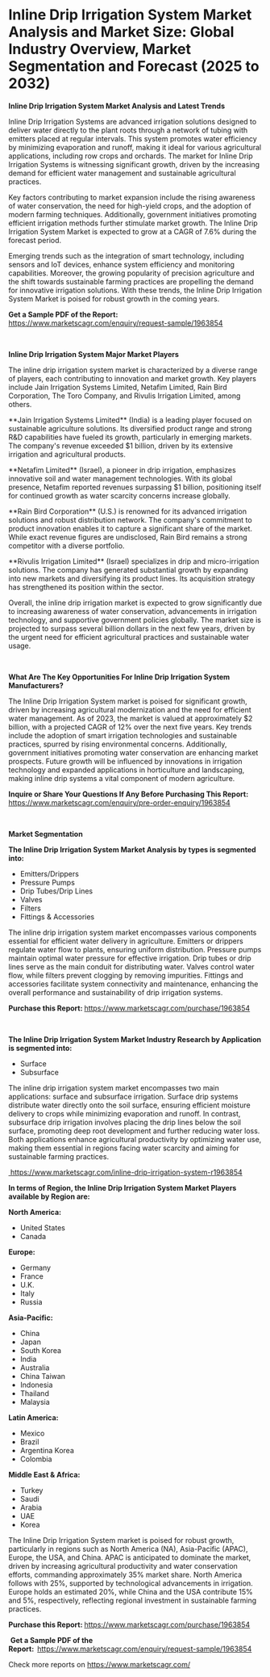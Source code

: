 <p><h1>Inline Drip Irrigation System Market Analysis and Market Size: Global Industry Overview, Market Segmentation and Forecast (2025 to 2032)</h1></p><p><strong>Inline Drip Irrigation System Market Analysis and Latest Trends</strong></p>
<p><p>Inline Drip Irrigation Systems are advanced irrigation solutions designed to deliver water directly to the plant roots through a network of tubing with emitters placed at regular intervals. This system promotes water efficiency by minimizing evaporation and runoff, making it ideal for various agricultural applications, including row crops and orchards. The market for Inline Drip Irrigation Systems is witnessing significant growth, driven by the increasing demand for efficient water management and sustainable agricultural practices.</p><p>Key factors contributing to market expansion include the rising awareness of water conservation, the need for high-yield crops, and the adoption of modern farming techniques. Additionally, government initiatives promoting efficient irrigation methods further stimulate market growth. The Inline Drip Irrigation System Market is expected to grow at a CAGR of 7.6% during the forecast period. </p><p>Emerging trends such as the integration of smart technology, including sensors and IoT devices, enhance system efficiency and monitoring capabilities. Moreover, the growing popularity of precision agriculture and the shift towards sustainable farming practices are propelling the demand for innovative irrigation solutions. With these trends, the Inline Drip Irrigation System Market is poised for robust growth in the coming years.</p></p>
<p><strong>Get a Sample PDF of the Report:&nbsp;</strong> <a href="https://www.marketscagr.com/enquiry/request-sample/1963854?utm_campaign=2446&utm_medium=2&utm_source=Github&utm_content=ia&utm_term=20022025&utm_id=inline-drip-irrigation-system">https://www.marketscagr.com/enquiry/request-sample/1963854</a></p>
<p>&nbsp;</p>
<p><strong>Inline Drip Irrigation System Major Market Players</strong></p>
<p><p>The inline drip irrigation system market is characterized by a diverse range of players, each contributing to innovation and market growth. Key players include Jain Irrigation Systems Limited, Netafim Limited, Rain Bird Corporation, The Toro Company, and Rivulis Irrigation Limited, among others.</p><p>**Jain Irrigation Systems Limited** (India) is a leading player focused on sustainable agriculture solutions. Its diversified product range and strong R&D capabilities have fueled its growth, particularly in emerging markets. The company's revenue exceeded $1 billion, driven by its extensive irrigation and agricultural products.</p><p>**Netafim Limited** (Israel), a pioneer in drip irrigation, emphasizes innovative soil and water management technologies. With its global presence, Netafim reported revenues surpassing $1 billion, positioning itself for continued growth as water scarcity concerns increase globally.</p><p>**Rain Bird Corporation** (U.S.) is renowned for its advanced irrigation solutions and robust distribution network. The company's commitment to product innovation enables it to capture a significant share of the market. While exact revenue figures are undisclosed, Rain Bird remains a strong competitor with a diverse portfolio.</p><p>**Rivulis Irrigation Limited** (Israel) specializes in drip and micro-irrigation solutions. The company has generated substantial growth by expanding into new markets and diversifying its product lines. Its acquisition strategy has strengthened its position within the sector.</p><p>Overall, the inline drip irrigation market is expected to grow significantly due to increasing awareness of water conservation, advancements in irrigation technology, and supportive government policies globally. The market size is projected to surpass several billion dollars in the next few years, driven by the urgent need for efficient agricultural practices and sustainable water usage.</p></p>
<p>&nbsp;</p>
<p><strong>What Are The Key Opportunities For Inline Drip Irrigation System Manufacturers?</strong></p>
<p><p>The Inline Drip Irrigation System market is poised for significant growth, driven by increasing agricultural modernization and the need for efficient water management. As of 2023, the market is valued at approximately $2 billion, with a projected CAGR of 12% over the next five years. Key trends include the adoption of smart irrigation technologies and sustainable practices, spurred by rising environmental concerns. Additionally, government initiatives promoting water conservation are enhancing market prospects. Future growth will be influenced by innovations in irrigation technology and expanded applications in horticulture and landscaping, making inline drip systems a vital component of modern agriculture.</p></p>
<p><strong>Inquire or Share Your Questions If Any Before Purchasing This Report:</strong> <a href="https://www.marketscagr.com/enquiry/pre-order-enquiry/1963854?utm_campaign=2446&utm_medium=2&utm_source=Github&utm_content=ia&utm_term=20022025&utm_id=inline-drip-irrigation-system">https://www.marketscagr.com/enquiry/pre-order-enquiry/1963854</a></p>
<p>&nbsp;</p>
<p><strong>Market Segmentation</strong></p>
<p><strong>The Inline Drip Irrigation System Market Analysis by types is segmented into:</strong></p>
<p><ul><li>Emitters/Drippers</li><li>Pressure Pumps</li><li>Drip Tubes/Drip Lines</li><li>Valves</li><li>Filters</li><li>Fittings & Accessories</li></ul></p>
<p><p>The inline drip irrigation system market encompasses various components essential for efficient water delivery in agriculture. Emitters or drippers regulate water flow to plants, ensuring uniform distribution. Pressure pumps maintain optimal water pressure for effective irrigation. Drip tubes or drip lines serve as the main conduit for distributing water. Valves control water flow, while filters prevent clogging by removing impurities. Fittings and accessories facilitate system connectivity and maintenance, enhancing the overall performance and sustainability of drip irrigation systems.</p></p>
<p><strong>Purchase this Report:&nbsp;</strong><a href="https://www.marketscagr.com/purchase/1963854?utm_campaign=2446&utm_medium=2&utm_source=Github&utm_content=ia&utm_term=20022025&utm_id=inline-drip-irrigation-system">https://www.marketscagr.com/purchase/1963854</a></p>
<p>&nbsp;</p>
<p><strong>The Inline Drip Irrigation System Market Industry Research by Application is segmented into:</strong></p>
<p><ul><li>Surface</li><li>Subsurface</li></ul></p>
<p><p>The inline drip irrigation system market encompasses two main applications: surface and subsurface irrigation. Surface drip systems distribute water directly onto the soil surface, ensuring efficient moisture delivery to crops while minimizing evaporation and runoff. In contrast, subsurface drip irrigation involves placing the drip lines below the soil surface, promoting deep root development and further reducing water loss. Both applications enhance agricultural productivity by optimizing water use, making them essential in regions facing water scarcity and aiming for sustainable farming practices.</p></p>
<p><a href="https://www.marketscagr.com/inline-drip-irrigation-system-r1963854?utm_campaign=2446&utm_medium=2&utm_source=Github&utm_content=ia&utm_term=20022025&utm_id=inline-drip-irrigation-system">&nbsp;https://www.marketscagr.com/inline-drip-irrigation-system-r1963854</a></p>
<p><strong>In terms of Region, the Inline Drip Irrigation System Market Players available by Region are:</strong></p>
<p>
    <p> <strong> North America: </strong>
        <ul>
            <li>United States</li>
            <li>Canada</li>
        </ul>
        </p> 
    <p> <strong> Europe: </strong>
        <ul>
            <li>Germany</li>
            <li>France</li>
            <li>U.K.</li>
            <li>Italy</li>
            <li>Russia</li>
        </ul>
        </p> 
    <p> <strong> Asia-Pacific: </strong>
        <ul>
            <li>China</li>
            <li>Japan</li>
            <li>South Korea</li>
            <li>India</li>
            <li>Australia</li>
            <li>China Taiwan</li>
            <li>Indonesia</li>
            <li>Thailand</li>
            <li>Malaysia</li>
        </ul>
        </p> 
    <p> <strong> Latin America: </strong>
        <ul>
            <li>Mexico</li>
            <li>Brazil</li>
            <li>Argentina Korea</li>
            <li>Colombia</li>
        </ul>
        </p> 
    <p> <strong> Middle East & Africa: </strong>
        <ul>
            <li>Turkey</li>
            <li>Saudi</li>
            <li>Arabia</li>
            <li>UAE</li>
            <li>Korea</li>
        </ul>
    </p>
    </p>
<p><p>The Inline Drip Irrigation System market is poised for robust growth, particularly in regions such as North America (NA), Asia-Pacific (APAC), Europe, the USA, and China. APAC is anticipated to dominate the market, driven by increasing agricultural productivity and water conservation efforts, commanding approximately 35% market share. North America follows with 25%, supported by technological advancements in irrigation. Europe holds an estimated 20%, while China and the USA contribute 15% and 5%, respectively, reflecting regional investment in sustainable farming practices.</p></p>
<p><strong>Purchase this Report: </strong><a href="https://www.marketscagr.com/purchase/1963854?utm_campaign=2446&utm_medium=2&utm_source=Github&utm_content=ia&utm_term=20022025&utm_id=inline-drip-irrigation-system">https://www.marketscagr.com/purchase/1963854</a></p>
<p>&nbsp;<strong>Get a Sample PDF of the Report:&nbsp;&nbsp;</strong><a href="https://www.marketscagr.com/enquiry/request-sample/1963854?utm_campaign=2446&utm_medium=2&utm_source=Github&utm_content=ia&utm_term=20022025&utm_id=inline-drip-irrigation-system">https://www.marketscagr.com/enquiry/request-sample/1963854</a></p>
<p><strong></strong></p>
<p>Check more reports on <a href="https://www.marketscagr.com/?utm_campaign=2446&utm_medium=2&utm_source=Github&utm_content=ia&utm_term=20022025&utm_id=inline-drip-irrigation-system">https://www.marketscagr.com/</a></p>